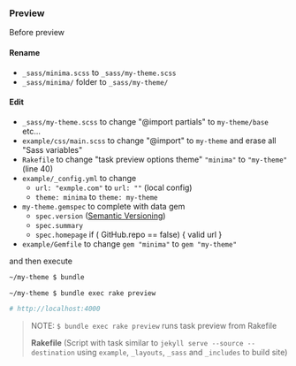 ### Preview

Before preview

#### Rename

* `_sass/minima.scss` to `_sass/my-theme.scss`
* `_sass/minima/` folder to `_sass/my-theme/`

#### Edit

* `_sass/my-theme.scss` to change "@import partials" to `my-theme/base` etc...
* `example/css/main.scss` to change "@import" to `my-theme` and erase all "Sass variables"
* `Rakefile` to change "task preview options theme" `"minima"` to `"my-theme"` (line 40)
* `example/_config.yml` to change
  * `url: "exmple.com"` to `url: ""` (local config)
  * `theme: minima` to `theme: my-theme`
* `my-theme.gemspec` to complete with data gem
  * `spec.version` ([Semantic Versioning](http://semver.org/))
  * `spec.summary`
  * `spec.homepage` if ( GitHub.repo == false) { valid url }
* `example/Gemfile` to change `gem "minima"` to `gem "my-theme"`

and then execute

```sh
~/my-theme $ bundle

~/my-theme $ bundle exec rake preview

# http://localhost:4000
```

> NOTE:
> `$ bundle exec rake preview` runs task preview from Rakefile
>
> **Rakefile** (Script with task similar to `jekyll serve --source --destination` using `example`, `_layouts`, `_sass` and `_includes` to build site)
